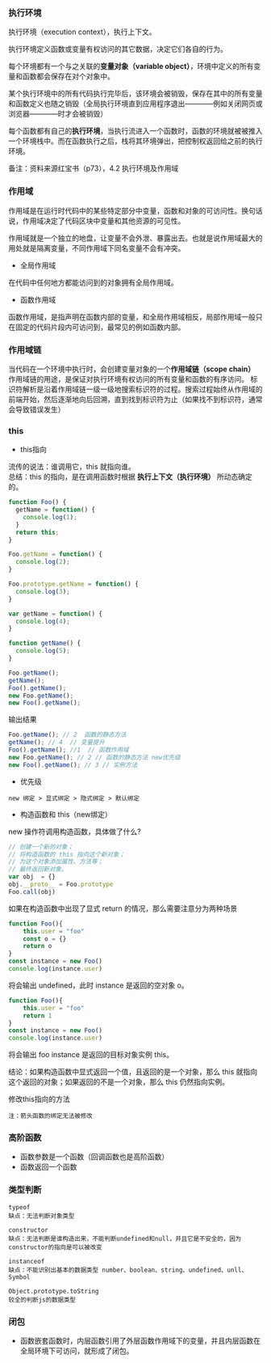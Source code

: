### 执行环境

执行环境（execution context），执行上下文。

执行环境定义函数或变量有权访问的其它数据，决定它们各自的行为。

每个环境都有一个与之关联的**变量对象（variable object）**，环境中定义的所有变量和函数都会保存在对个对象中。

某个执行环境中的所有代码执行完毕后，该环境会被销毁，保存在其中的所有变量和函数定义也随之销毁（全局执行环境直到应用程序退出————例如关闭网页或浏览器————时才会被销毁）

每个函数都有自己的**执行环境**，当执行流进入一个函数时，函数的环境就被被推入一个环境栈中。而在函数执行之后，栈将其环境弹出，把控制权返回给之前的执行环境。


备注：资料来源红宝书（p73），4.2 执行环境及作用域

### 作用域

作用域是在运行时代码中的某些特定部分中变量，函数和对象的可访问性。换句话说，作用域决定了代码区块中变量和其他资源的可见性。

作用域就是一个独立的地盘，让变量不会外泄、暴露出去。也就是说作用域最大的用处就是隔离变量，不同作用域下同名变量不会有冲突。

- 全局作用域

在代码中任何地方都能访问到的对象拥有全局作用域。

- 函数作用域

函数作用域，是指声明在函数内部的变量，和全局作用域相反，局部作用域一般只在固定的代码片段内可访问到，最常见的例如函数内部。

### 作用域链

当代码在一个环境中执行时，会创建变量对象的一个**作用域链（scope chain）**
作用域链的用途，是保证对执行环境有权访问的所有变量和函数的有序访问。
标识符解析是沿着作用域链一级一级地搜索标识符的过程。搜索过程始终从作用域的前端开始，然后逐渐地向后回溯，直到找到标识符为止（如果找不到标识符，通常会导致错误发生）


### this

- this指向

流传的说法：谁调用它，this 就指向谁。  
总结：this 的指向，是在调用函数时根据 **执行上下文（执行环境）** 所动态确定的。

```js
function Foo() {
  getName = function() {
    console.log(1);
  }
  return this;
}

Foo.getName = function() {
  console.log(2);
}

Foo.prototype.getName = function() {
  console.log(3);
}

var getName = function() {
  console.log(4);
}

function getName() {
  console.log(5);
}

Foo.getName();
getName();
Foo().getName();
new Foo.getName();
new Foo().getName();

```
输出结果
```js
Foo.getName(); // 2  函数的静态方法
getName(); // 4  // 变量提升
Foo().getName(); //1  // 函数作用域
new Foo.getName(); // 2 // 函数的静态方法 new优先级
new Foo().getName(); // 3 // 实例方法

```

- 优先级

```
new 绑定 > 显式绑定 > 隐式绑定 > 默认绑定
```

- 构造函数和 this（new绑定）

new 操作符调用构造函数，具体做了什么?

```js
// 创建一个新的对象；
// 将构造函数的 this 指向这个新对象；
// 为这个对象添加属性、方法等；
// 最终返回新对象。
var obj  = {}
obj.__proto__ = Foo.prototype
Foo.call(obj)
```

如果在构造函数中出现了显式 return 的情况，那么需要注意分为两种场景
```js
function Foo(){
    this.user = "foo"
    const o = {}
    return o
}
const instance = new Foo()
console.log(instance.user)
```
将会输出 undefined，此时 instance 是返回的空对象 o。
```js
function Foo(){
    this.user = "foo"
    return 1
}
const instance = new Foo()
console.log(instance.user)
```
将会输出 foo instance 是返回的目标对象实例 this。

结论：如果构造函数中显式返回一个值，且返回的是一个对象，那么 this 就指向这个返回的对象；如果返回的不是一个对象，那么 this 仍然指向实例。

修改this指向的方法

```
注：箭头函数的绑定无法被修改
```

### 高阶函数

- 函数参数是一个函数（回调函数也是高阶函数）
- 函数返回一个函数

### 类型判断

```
typeof
缺点：无法判断对象类型
```

```
constructor
缺点：无法判断是谁构造出来，不能判断undefined和null，并且它是不安全的，因为constructor的指向是可以被改变
```

```
instanceof
缺点：不能识别出基本的数据类型 number、boolean、string、undefined、unll、Symbol
```

```
Object.prototype.toString
较全的判断js的数据类型
```

### 闭包

- 函数嵌套函数时，内层函数引用了外层函数作用域下的变量，并且内层函数在全局环境下可访问，就形成了闭包。
